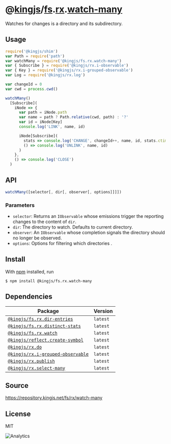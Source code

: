 # @[kingjs][@kingjs]/[fs][ns0].[rx][ns1].[watch-many][ns2]
Watches for changes is a directory and its subdirectory.
## Usage
```js
require('@kingjs/shim')
var Path = require('path')
var watchMany = require('@kingjs/fs.rx.watch-many')
var { Subscribe } = require('@kingjs/rx.i-observable')
var { Key } = require('@kingjs/rx.i-grouped-observable')
var Log = require('@kingjs/rx.log')

var changeId = 0
var cwd = process.cwd()

watchMany()
  [Subscribe](
    iNode => {
      var path = iNode.path
      var name = path ? Path.relative(cwd, path) : '?'
      var id = iNode[Key]
      console.log('LINK', name, id)

      iNode[Subscribe](
        stats => console.log('CHANGE', changeId++, name, id, stats.ctimeMs),
        () => console.log('UNLINK', name, id)
      )
    }, 
    () => console.log('CLOSE')
  )

```

## API
```ts
watchMany([selector[, dir[, observer[, options]]]])
```

### Parameters
- `selector`: Returns an `IObservable` whose emissions trigger the reporting changes to the content of `dir`.
- `dir`: The directory to watch. Defaults to current directory.
- `observer`: An `IObservable` whose completion signals the directory should no longer be observed.
- `options`: Options for filtering which directories .



## Install
With [npm](https://npmjs.org/) installed, run
```
$ npm install @kingjs/fs.rx.watch-many
```
## Dependencies
|Package|Version|
|---|---|
|[`@kingjs/fs.rx.dir-entries`](https://www.npmjs.com/package/@kingjs/fs.rx.dir-entries)|`latest`|
|[`@kingjs/fs.rx.distinct-stats`](https://www.npmjs.com/package/@kingjs/fs.rx.distinct-stats)|`latest`|
|[`@kingjs/fs.rx.watch`](https://www.npmjs.com/package/@kingjs/fs.rx.watch)|`latest`|
|[`@kingjs/reflect.create-symbol`](https://www.npmjs.com/package/@kingjs/reflect.create-symbol)|`latest`|
|[`@kingjs/rx.do`](https://www.npmjs.com/package/@kingjs/rx.do)|`latest`|
|[`@kingjs/rx.i-grouped-observable`](https://www.npmjs.com/package/@kingjs/rx.i-grouped-observable)|`latest`|
|[`@kingjs/rx.publish`](https://www.npmjs.com/package/@kingjs/rx.publish)|`latest`|
|[`@kingjs/rx.select-many`](https://www.npmjs.com/package/@kingjs/rx.select-many)|`latest`|
## Source
https://repository.kingjs.net/fs/rx/watch-many
## License
MIT

![Analytics](https://analytics.kingjs.net/fs/rx/watch-many)

[@kingjs]: https://www.npmjs.com/package/kingjs
[ns0]: https://www.npmjs.com/package/@kingjs/fs
[ns1]: https://www.npmjs.com/package/@kingjs/fs.rx
[ns2]: https://www.npmjs.com/package/@kingjs/fs.rx.watch-many
